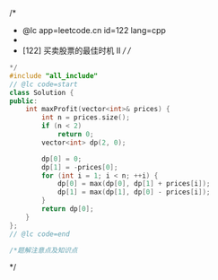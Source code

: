 /*
 * @lc app=leetcode.cn id=122 lang=cpp
 *
 * [122] 买卖股票的最佳时机 II
 */
/*
```C++
*/
#include "all_include"
// @lc code=start
class Solution {
public:
    int maxProfit(vector<int>& prices) {
        int n = prices.size();
        if (n < 2)
            return 0;
        vector<int> dp(2, 0);

        dp[0] = 0;
        dp[1] = -prices[0];
        for (int i = 1; i < n; ++i) {
            dp[0] = max(dp[0], dp[1] + prices[i]);
            dp[1] = max(dp[1], dp[0] - prices[i]);
        }
        return dp[0];
    }
};
// @lc code=end

/*题解注意点及知识点
```

*/